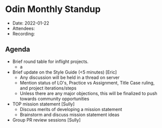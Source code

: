 # Odin Monthly Standup 

* Date: 2022-01-22
* Attendees: 
* Recording: 

## Agenda

- Brief round table for inflight projects.
    - a
- Brief update on the Style Guide (<5 minutes) [Eric]
    - Any discussion will be held in a thread on server
    - Mention status of LO's, Practice vs Assignment, Title Case ruling, and project iterations/steps
    - Unless there are any major objections, this will be finalized to push towards community opportunities
- TOP mission statement [Sully]
    - Discuss merits of developing a mission statement
    - Brainstorm and discuss mission statement ideas
- Group PR review sessions [Sully]
